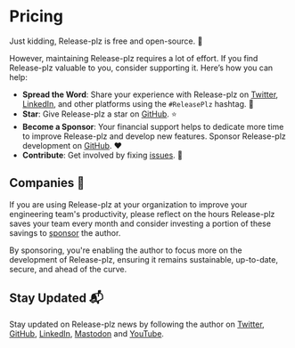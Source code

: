 # Pricing

Just kidding, Release-plz is free and open-source. 💫

However, maintaining Release-plz requires a lot of effort.
If you find Release-plz valuable to you, consider supporting it.
Here’s how you can help:

- **Spread the Word**: Share your experience with Release-plz on
  [Twitter](https://twitter.com/intent/tweet?text=Release-plz%20is%20awesome%21%20Check%20it%20out%20at%20release-plz.ieni.dev),
  [LinkedIn](https://www.linkedin.com/sharing/share-offsite/?url=release-plz.ieni.dev),
  and other platforms using the `#ReleasePlz` hashtag. 📣
- **Star**: Give Release-plz a star on [GitHub](https://github.com/MarcoIeni/release-plz). ⭐
- **Become a Sponsor**: Your financial support helps to dedicate more time to improve
  Release-plz and develop new features. Sponsor Release-plz development on
  [GitHub](https://github.com/sponsors/MarcoIeni). ❤️
- **Contribute**: Get involved by fixing
  [issues](https://github.com/MarcoIeni/release-plz/issues). 🚀

## Companies 🏢

If you are using Release-plz at your organization to improve your engineering team's productivity,
please reflect on the hours Release-plz saves your team every month
and consider
investing a portion of these savings to [sponsor](https://github.com/sponsors/MarcoIeni) the author.

By sponsoring, you're enabling the author to focus more on the development of Release-plz, ensuring
it remains sustainable, up-to-date, secure, and ahead of the curve.

## Stay Updated 📬

Stay updated on Release-plz news by following the author on
[Twitter](https://twitter.com/MarcoIeni), [GitHub](https://github.com/MarcoIeni),
[LinkedIn](https://linkedin.com/in/MarcoIeni),
[Mastodon](https://hachyderm.io/@MarcoIeni) and [YouTube](https://www.youtube.com/MarcoIeni).
